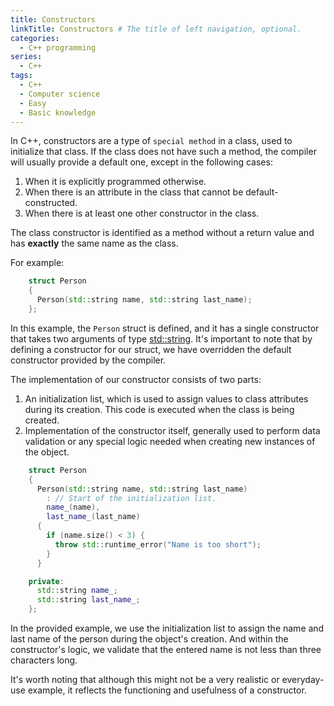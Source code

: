 ```yaml
---
title: Constructors
linkTitle: Constructors # The title of left navigation, optional.
categories:
  - C++ programming
series:
  - C++
tags:
  - C++
  - Computer science
  - Easy
  - Basic knowledge
---
```


In C++, constructors are a type of `special method` in a class, used to initialize that class. If the class does not have such a method, the compiler will usually provide a default one, except in the following cases:

1. When it is explicitly programmed otherwise.
2. When there is an attribute in the class that cannot be default-constructed.
3. When there is at least one other constructor in the class.

The class constructor is identified as a method without a return value and has **exactly** the same name as the class.

For example:

```c++
    struct Person
    {
      Person(std::string name, std::string last_name);
    };
```

In this example, the `Person` struct is defined, and it has a single constructor that takes two arguments of type [std::string](https://en.cppreference.com/w/cpp/string/basic_string). It's important to note that by defining a constructor for our struct, we have overridden the default constructor provided by the compiler.

The implementation of our constructor consists of two parts:

1. An initialization list, which is used to assign values to class attributes during its creation. This code is executed when the class is being created.
2. Implementation of the constructor itself, generally used to perform data validation or any special logic needed when creating new instances of the object.

```c++
    struct Person
    {
      Person(std::string name, std::string last_name)
        : // Start of the initialization list.
        name_(name),
        last_name_(last_name)
      {
        if (name.size() < 3) {
          throw std::runtime_error("Name is too short");
        }
      }

    private:
      std::string name_;
      std::string last_name_;
    };
```

In the provided example, we use the initialization list to assign the name and last name of the person during the object's creation. And within the constructor's logic, we validate that the entered name is not less than three characters long.

It's worth noting that although this might not be a very realistic or everyday-use example, it reflects the functioning and usefulness of a constructor.
